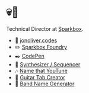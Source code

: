 # :skull::metal:

Technical Director at [Sparkbox](https://github.com/sparkbox).

- :rocket: [jonoliver.codes](https://jonoliver.codes/)
- :pencil2: [Sparkbox Foundry](https://sparkbox.com/foundry/author/jon_oliver)
- :black_nib: [CodePen](https://codepen.io/jonoliver)
- :musical_keyboard: [Synthesizer / Sequencer](https://jonoliver.codes/sequencer)
- :notes: [Name that YouTune](https://jonoliver.codes/name-that-youtune/)
- :guitar: [Guitar Tab Creator](https://jonoliver.codes/tabulator)
- :musical_note: [Band Name Generator](https://jonoliver.codes/band_name_generator/band_names)
